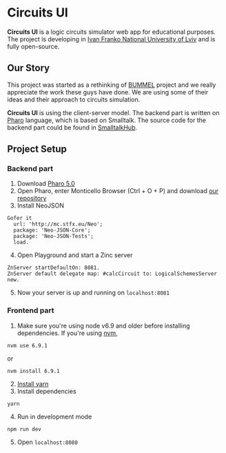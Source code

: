 # Circuits UI
__Circuits UI__ is a logic circuits simulator web app for educational purposes. The project is developing in [Ivan Franko National University of Lviv](http://www.lnu.edu.ua/en) and is fully open-source.

## Our Story
This project was started as a rethinking of [BUMMEL](https://github.com/Uko/BUMMEL) project and we really appreciate the work these guys have done. We are using some of their ideas and their approach to circuits simulation.

__Circuits UI__ is using the client-server model. The backend part is written on [Pharo](http://pharo.org/) language, which is based on Smalltalk. The source code for the backend part could be found in [SmalltalkHub](http://bit.ly/2stplpr).

## Project Setup
### Backend part
1. Download [Pharo 5.0](http://pharo.org/web/download)
2. Open Pharo, enter Monticello Browser (Ctrl + O + P) and download [our repository](http://bit.ly/2stplpr)
3. Install NeoJSON
```
Gofer it
  url: 'http://mc.stfx.eu/Neo';
  package: 'Neo-JSON-Core';
  package: 'Neo-JSON-Tests';
  load.
```
4. Open Playground and start a Zinc server
```
ZnServer startDefaultOn: 8081.
ZnServer default delegate map: #calcCircuit to: LogicalSchemesServer new.
```
5. Now your server is up and running on `localhost:8081`

### Frontend part
1. Make sure you're using node v6.9 and older before installing dependencies. If you're using [nvm](https://github.com/creationix/nvm),
```
nvm use 6.9.1
```
or
```
nvm install 6.9.1
```
2. [Install yarn](https://yarnpkg.com/lang/en/docs/install/)
3. Install dependencies
```
yarn
```
4. Run in development mode
```
npm run dev
```
5. Open `localhost:8080`
